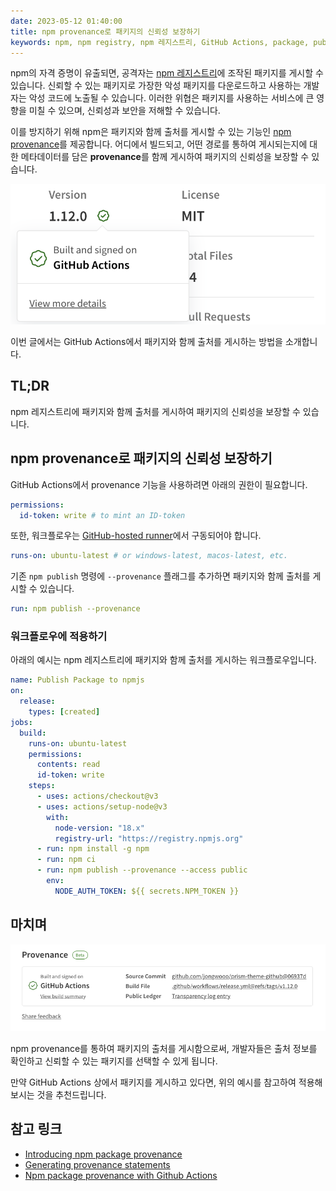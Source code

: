 ```yaml
---
date: 2023-05-12 01:40:00
title: npm provenance로 패키지의 신뢰성 보장하기
keywords: npm, npm registry, npm 레지스트리, GitHub Actions, package, publish, provenance, npm provenance, 신뢰성, 보안
---
```


npm의 자격 증명이 유출되면, 공격자는 [npm 레지스트리](https://www.npmjs.com)에 조작된 패키지를 게시할 수 있습니다.
신뢰할 수 있는 패키지로 가장한 악성 패키지를 다운로드하고 사용하는 개발자는 악성 코드에 노출될 수 있습니다.
이러한 위협은 패키지를 사용하는 서비스에 큰 영향을 미칠 수 있으며, 신뢰성과 보안을 저해할 수 있습니다.

이를 방지하기 위해 npm은 패키지와 함께 출처를 게시할 수 있는 기능인 [npm provenance](https://docs.npmjs.com/generating-provenance-statements#about-npm-provenance)를 제공합니다.
어디에서 빌드되고, 어떤 경로를 통하여 게시되는지에 대한 메타데이터를 담은 **provenance**를 함께 게시하여 패키지의 신뢰성을 보장할 수 있습니다.

![npm package provenance badge](./npm-provenance-badge.png "npm package provenance badge")

이번 글에서는 GitHub Actions에서 패키지와 함께 출처를 게시하는 방법을 소개합니다.

## TL;DR

npm 레지스트리에 패키지와 함께 출처를 게시하여 패키지의 신뢰성을 보장할 수 있습니다.

## npm provenance로 패키지의 신뢰성 보장하기

GitHub Actions에서 provenance 기능을 사용하려면 아래의 권한이 필요합니다.

```yaml
permissions:
  id-token: write # to mint an ID-token
```

또한, 워크플로우는 [GitHub-hosted runner](https://docs.github.com/en/actions/using-github-hosted-runners/about-github-hosted-runners#supported-runners-and-hardware-resources)에서 구동되어야 합니다.

```yaml
runs-on: ubuntu-latest # or windows-latest, macos-latest, etc.
```

기존 `npm publish` 명령에 `--provenance` 플래그를 추가하면 패키지와 함께 출처를 게시할 수 있습니다.

```yaml
run: npm publish --provenance
```

### 워크플로우에 적용하기

아래의 예시는 npm 레지스트리에 패키지와 함께 출처를 게시하는 워크플로우입니다.

```yaml
name: Publish Package to npmjs
on:
  release:
    types: [created]
jobs:
  build:
    runs-on: ubuntu-latest
    permissions:
      contents: read
      id-token: write
    steps:
      - uses: actions/checkout@v3
      - uses: actions/setup-node@v3
        with:
          node-version: "18.x"
          registry-url: "https://registry.npmjs.org"
      - run: npm install -g npm
      - run: npm ci
      - run: npm publish --provenance --access public
        env:
          NODE_AUTH_TOKEN: ${{ secrets.NPM_TOKEN }}
```

## 마치며

![GitHub Actions를 통하여 게시된 provenance](./npm-provenance.png "GitHub Actions를 통하여 게시된 provenance")

npm provenance를 통하여 패키지의 출처를 게시함으로써, 개발자들은 출처 정보를 확인하고 신뢰할 수 있는 패키지를 선택할 수 있게 됩니다.

만약 GitHub Actions 상에서 패키지를 게시하고 있다면, 위의 예시를 참고하여 적용해보시는 것을 추천드립니다.

## 참고 링크

- [Introducing npm package provenance](https://github.blog/2023-04-19-introducing-npm-package-provenance/)
- [Generating provenance statements](https://docs.npmjs.com/generating-provenance-statements)
- [Npm package provenance with Github Actions](https://www.darraghoriordan.com/2023/04/25/npm-package-provenance-github-actions/)
